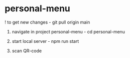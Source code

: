 # personal-menu

! to get new changes - git pull origin main

1. navigate in project personal-menu - cd personal-menu

2. start local server - npm run start

3. scan QR-code